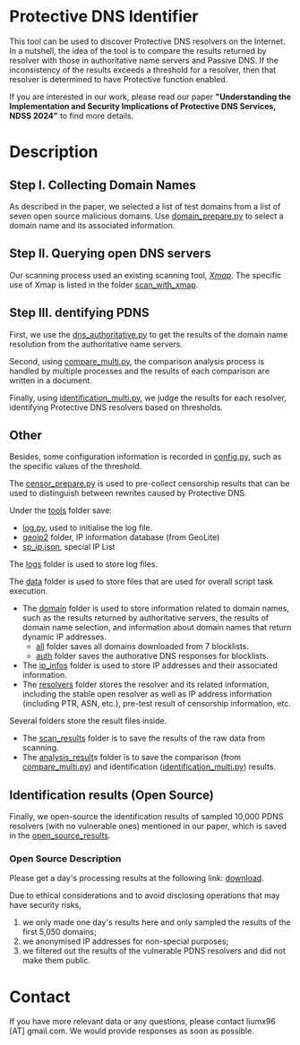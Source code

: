 # Protective DNS Identifier

This tool can be used to discover Protective DNS resolvers on the Internet.
In a nutshell, the idea of the tool is to compare the results returned by resolver with those in authoritative name servers and Passive DNS. If the inconsistency of the results exceeds a threshold for a resolver, then that resolver is determined to have Protective function enabled.

If you are interested in our work, please read our paper **"Understanding the Implementation and Security Implications of Protective DNS Services, NDSS 2024"** to find more details.


# Description
## Step I. Collecting Domain Names
As described in the paper, we selected a list of test domains from a list of seven open source malicious domains.
Use <ins>domain_prepare.py</ins> to select a domain name and its associated information.



## Step II. Querying open DNS servers
Our scanning process used an existing scanning tool, [*Xmap*](https://github.com/idealeer/xmap).
The specific use of Xmap is listed in the folder <ins>scan_with_xmap</ins>.

## Step III. dentifying PDNS
First, we use the <ins>dns_authoritative.py</ins> to get the results of the domain name resolution from the authoritative name servers.

Second, using <ins>compare_multi.py</ins>, the comparison analysis process is handled by multiple processes and the results of each comparison are written in a document.

Finally, using <ins>identification_multi.py</ins>, we judge the results for each resolver, identifying Protective DNS resolvers based on thresholds.

## Other
Besides, some configuration information is recorded in <ins>config.py</ins>, such as the specific values of the threshold.

The <ins>censor_prepare.py</ins> is used to pre-collect censorship results that can be used to distinguish between rewrites caused by Protective DNS.

Under the <ins>tools</ins> folder save:
- <ins>log.py</ins>, used to initialise the log file.
- <ins>geoip2</ins> folder, IP information database (from GeoLite)
- <ins>sp_ip.json</ins>, special IP List

The <ins>logs</ins> folder is used to store log files.

The <ins>data</ins> folder is used to store files that are used for overall script task execution.
- The <ins>domain</ins> folder is used to store information related to domain names, such as the results returned by authoritative servers, the results of domain name selection, and information about domain names that return dynamic IP addresses.
    - <ins>all</ins> folder saves all domains downloaded from 7 blocklists.
    - <ins>auth</ins> folder saves the authorative DNS responses for blocklists.
- The <ins>ip_infos</ins> folder is used to store IP addresses and their associated information.
- The <ins>resolvers</ins> folder stores the resolver and its related information, including the stable open resolver as well as IP address information (including PTR, ASN, etc.), pre-test result of censorship information, etc.

Several folders store the result files inside.
- The <ins>scan_results</ins> folder is to save the results of the raw data from scanning.
- The <ins>analysis_result</ins>s folder is to save the comparison (from <ins>compare_multi.py</ins>) and identification (<ins>identification_multi.py</ins>) results.

## Identification results (Open Source)
Finally, we open-source the identification results of sampled 10,000 PDNS resolvers (with no vulnerable ones) mentioned in our paper, which is saved in the <ins>open_source_results</ins>.

### Open Source Description
Please get a day's processing results at the following link: [download](https://drive.google.com/drive/folders/1O0uhJGb5uUQ-zQD1fvPHbGI66Y6WuhA2?usp=drive_link).

Due to ethical considerations and to avoid disclosing operations that may have security risks, 
1) we only made one day's results here and only sampled the results of the first 5,050 domains; 
2) we anonymised IP addresses for non-special purposes;
3) we filtered out the results of the vulnerable PDNS resolvers and did not make them public.

# Contact
If you have more relevant data or any questions, please contact liumx96 [AT] gmail.com. We would provide responses as soon as possible.
